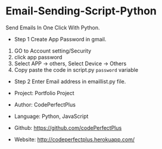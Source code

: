 # Email-Sending-Script-Python

Send Emails In One Click With Python.

- Step 1
Create App Password in gmail.

1. GO to Account setting/Security
2. click app password
3. Select APP -> others, Select Device -> Others
4. Copy paste the code in script.py `password` variable

- Step 2
Enter Email address in emaillist.py file.

- Project: Portfolio Project
- Author: CodePerfectPlus
- Language: Python, JavaScript
- Github: https://github.com/codePerfectPlus
- Website: http://codeperfectplus.herokuapp.com/